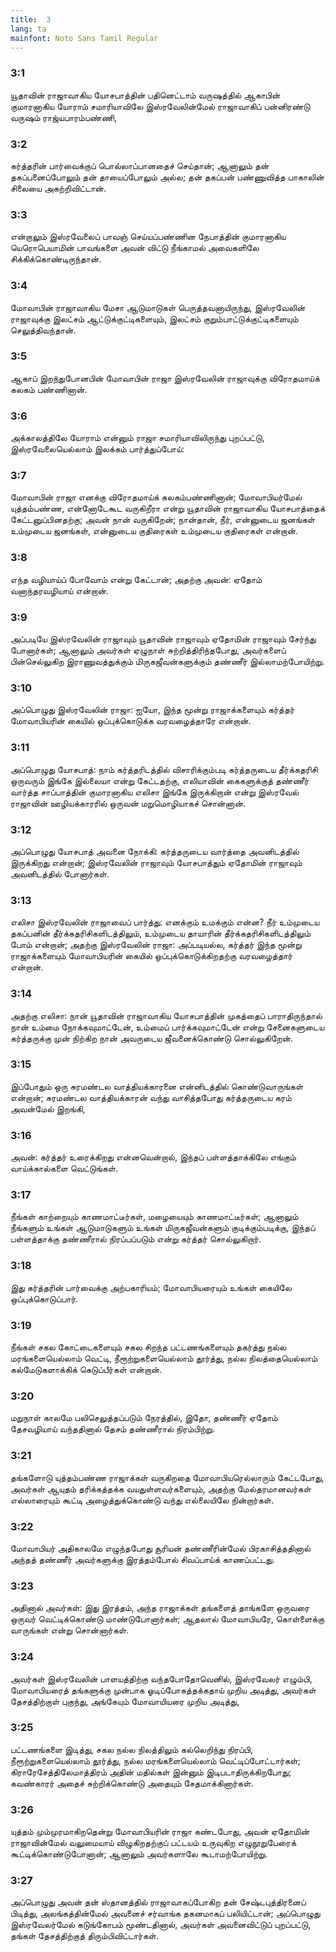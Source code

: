 ```yaml
---
title:  3
lang: ta
mainfont: Noto Sans Tamil Regular
---
```


###  3:1

யூதாவின் ராஜாவாகிய யோசபாத்தின் பதினெட்டாம் வருஷத்தில் ஆகாபின் குமாரனாகிய யோராம் சமாரியாவிலே இஸ்ரவேலின்மேல் ராஜாவாகிப் பன்னிரண்டு வருஷம் ராஜ்யபாரம்பண்ணி,

###  3:2

கர்த்தரின் பார்வைக்குப் பொல்லாப்பானதைச் செய்தான்; ஆனாலும் தன் தகப்பனைப்போலும் தன் தாயைப்போலும் அல்ல; தன் தகப்பன் பண்ணுவித்த பாகாலின் சிலையை அகற்றிவிட்டான்.

###  3:3

என்றாலும் இஸ்ரவேலைப் பாவஞ் செய்யப்பண்ணின நேபாத்தின் குமாரனாகிய யெரொபெயாமின் பாவங்களை அவன் விட்டு நீங்காமல் அவைகளிலே சிக்கிக்கொண்டிருந்தான்.

###  3:4

மோவாபின் ராஜாவாகிய மேசா ஆடுமாடுகள் பெருத்தவனாயிருந்து, இஸ்ரவேலின் ராஜாவுக்கு இலட்சம் ஆட்டுக்குட்டிகளையும், இலட்சம் குறும்பாட்டுக்குட்டிகளையும் செலுத்திவந்தான்.

###  3:5

ஆகாப் இறந்துபோனபின் மோவாபின் ராஜா இஸ்ரவேலின் ராஜாவுக்கு விரோதமாய்க் கலகம் பண்ணினான்.

###  3:6

அக்காலத்திலே யோராம் என்னும் ராஜா சமாரியாவிலிருந்து புறப்பட்டு, இஸ்ரவேலையெல்லாம் இலக்கம் பார்த்துப்போய்:

###  3:7

மோவாபின் ராஜா எனக்கு விரோதமாய்க் கலகம்பண்ணினான்; மோவாபியர்மேல் யுத்தம்பண்ண, என்னோடேகூட வருகிறீரா என்று யூதாவின் ராஜாவாகிய யோசபாத்தைக் கேட்டனுப்பினதற்கு; அவன் நான் வருகிறேன்; நான்தான், நீர், என்னுடைய ஜனங்கள் உம்முடைய ஜனங்கள், என்னுடைய குதிரைகள் உம்முடைய குதிரைகள் என்றான்.

###  3:8

எந்த வழியாய்ப் போவோம் என்று கேட்டான்; அதற்கு அவன்: ஏதோம் வனாந்தரவழியாய் என்றான்.

###  3:9

அப்படியே இஸ்ரவேலின் ராஜாவும் யூதாவின் ராஜாவும் ஏதோமின் ராஜாவும் சேர்ந்து போனார்கள்; ஆனாலும் அவர்கள் ஏழுநாள் சுற்றித்திரிந்தபோது, அவர்களைப் பின்செல்லுகிற இராணுவத்துக்கும் மிருகஜீவன்களுக்கும் தண்ணீர் இல்லாமற்போயிற்று.

###  3:10

அப்பொழுது இஸ்ரவேலின் ராஜா: ஐயோ, இந்த மூன்று ராஜாக்களையும் கர்த்தர் மோவாபியரின் கையில் ஒப்புக்கொடுக்க வரவழைத்தாரே என்றான்.

###  3:11

அப்பொழுது யோசபாத்: நாம் கர்த்தரிடத்தில் விசாரிக்கும்படி கர்த்தருடைய தீர்க்கதரிசி ஒருவரும் இங்கே இல்லையா என்று கேட்டதற்கு, எலியாவின் கைகளுக்குத் தண்ணீர் வார்த்த சாப்பாத்தின் குமாரனாகிய எலிசா இங்கே இருக்கிறான் என்று இஸ்ரவேல் ராஜாவின் ஊழியக்காரரில் ஒருவன் மறுமொழியாகச் சொன்னான்.

###  3:12

அப்பொழுது யோசபாத் அவனை நோக்கி: கர்த்தருடைய வார்த்தை அவனிடத்தில் இருக்கிறது என்றான்; இஸ்ரவேலின் ராஜாவும் யோசபாத்தும் ஏதோமின் ராஜாவும் அவனிடத்தில் போனார்கள்.

###  3:13

எலிசா இஸ்ரவேலின் ராஜாவைப் பார்த்து: எனக்கும் உமக்கும் என்ன? நீர் உம்முடைய தகப்பனின் தீர்க்கதரிசிகளிடத்திலும், உம்முடைய தாயாரின் தீர்க்கதரிசிகளிடத்திலும் போம் என்றான்; அதற்கு இஸ்ரவேலின் ராஜா: அப்படியல்ல, கர்த்தர் இந்த மூன்று ராஜாக்களையும் மோவாபியரின் கையில் ஒப்புக்கொடுக்கிறதற்கு வரவழைத்தார் என்றான்.

###  3:14

அதற்கு எலிசா: நான் யூதாவின் ராஜாவாகிய யோசபாத்தின் முகத்தைப் பாராதிருந்தால் நான் உம்மை நோக்கவுமாட்டேன், உம்மைப் பார்க்கவுமாட்டேன் என்று சேனைகளுடைய கர்த்தருக்கு முன் நிற்கிற நான் அவருடைய ஜீவனைக்கொண்டு சொல்லுகிறேன்.

###  3:15

இப்போதும் ஒரு சுரமண்டல வாத்தியக்காரனை என்னிடத்தில் கொண்டுவாருங்கள் என்றான்; சுரமண்டல வாத்தியக்காரன் வந்து வாசித்தபோது கர்த்தருடைய கரம் அவன்மேல் இறங்கி,

###  3:16

அவன்: கர்த்தர் உரைக்கிறது என்னவென்றால், இந்தப் பள்ளத்தாக்கிலே எங்கும் வாய்க்கால்களை வெட்டுங்கள்.

###  3:17

நீங்கள் காற்றையும் காணமாட்டீர்கள், மழையையும் காணமாட்டீர்கள்; ஆனாலும் நீங்களும் உங்கள் ஆடுமாடுகளும் உங்கள் மிருகஜீவன்களும் குடிக்கும்படிக்கு, இந்தப் பள்ளத்தாக்கு தண்ணீரால் நிரப்பப்படும் என்று கர்த்தர் சொல்லுகிறார்.

###  3:18

இது கர்த்தரின் பார்வைக்கு அற்பகாரியம்; மோவாபியரையும் உங்கள் கையிலே ஒப்புக்கொடுப்பார்.

###  3:19

நீங்கள் சகல கோட்டைகளையும் சகல சிறந்த பட்டணங்களையும் தகர்த்து நல்ல மரங்களையெல்லாம் வெட்டி, நீரூற்றுகளையெல்லாம் தூர்த்து, நல்ல நிலத்தையெல்லாம் கல்மேடுகளாக்கிக் கெடுப்பீர்கள் என்றான்.

###  3:20

மறுநாள் காலமே பலிசெலுத்தப்படும் நேரத்தில், இதோ, தண்ணீர் ஏதோம் தேசவழியாய் வந்ததினால் தேசம் தண்ணீரால் நிரம்பிற்று.

###  3:21

தங்களோடு யுத்தம்பண்ண ராஜாக்கள் வருகிறதை மோவாபியரெல்லாரும் கேட்டபோது, அவர்கள் ஆயுதம் தரிக்கத்தக்க வயதுள்ளவர்களையும், அதற்கு மேல்தரமானவர்கள் எல்லாரையும் கூட்டி அழைத்துக்கொண்டு வந்து எல்லையிலே நின்றார்கள்.

###  3:22

மோவாபியர் அதிகாலமே எழுந்தபோது சூரியன் தண்ணீரின்மேல் பிரகாசித்ததினால் அந்தத் தண்ணீர் அவர்களுக்கு இரத்தம்போல் சிவப்பாய்க் காணப்பட்டது.

###  3:23

அதினால் அவர்கள்: இது இரத்தம், அந்த ராஜாக்கள் தங்களைத் தாங்களே ஒருவரை ஒருவர் வெட்டிக்கொண்டு மாண்டுபோனார்கள்; ஆதலால் மோவாபியரே, கொள்ளைக்கு வாருங்கள் என்று சொன்னார்கள்.

###  3:24

அவர்கள் இஸ்ரவேலின் பாளயத்திற்கு வந்தபோதோவெனில், இஸ்ரவேலர் எழும்பி, மோவாபியரைத் தங்களுக்கு முன்பாக ஓடிப்போகத்தக்கதாய் முறிய அடித்து, அவர்கள் தேசத்திற்குள் புகுந்து, அங்கேயும் மோவாயியரை முறிய அடித்து,

###  3:25

பட்டணங்களை இடித்து, சகல நல்ல நிலத்திலும் கல்லெறிந்து நிரப்பி, நீரூற்றுகளையெல்லாம் தூர்த்து, நல்ல மரங்களையெல்லாம் வெட்டிப்போட்டார்கள்; கிராரேசேத்திலேமாத்திரம் அதின் மதில்கள் இன்னும் இடிபடாதிருக்கிறபோது; கவண்காரர் அதைச் சுற்றிக்கொண்டு அதையும் சேதமாக்கினார்கள்.

###  3:26

யுத்தம் மும்முரமாகிறதென்று மோவாபியரின் ராஜா கண்டபோது, அவன் ஏதோமின் ராஜாவின்மேல் வலுமையாய் விழுகிறதற்குப் பட்டயம் உருவுகிற எழுநூறுபேரைக் கூட்டிக்கொண்டுபோனான்; ஆனாலும் அவர்களாலே கூடாமற்போயிற்று.

###  3:27

அப்பொழுது அவன் தன் ஸ்தானத்தில் ராஜாவாகப்போகிற தன் சேஷ்டபுத்திரனைப் பிடித்து, அலங்கத்தின்மேல் அவனைச் சர்வாங்க தகனமாகப் பலியிட்டான்; அப்பொழுது இஸ்ரவேலர்மேல் கடுங்கோபம் மூண்டதினால், அவர்கள் அவனைவிட்டுப் புறப்பட்டு, தங்கள் தேசத்திற்குத் திரும்பிவிட்டார்கள்.

